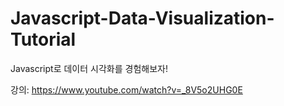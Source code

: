 # Javascript-Data-Visualization-Tutorial
Javascript로 데이터 시각화를 경험해보자!

강의: https://www.youtube.com/watch?v=_8V5o2UHG0E
